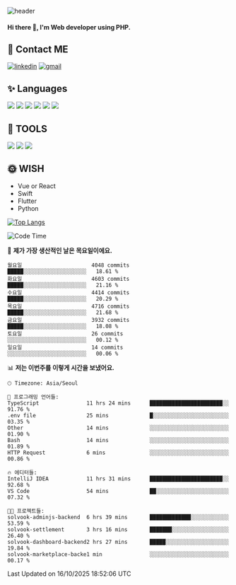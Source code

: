 ![header](https://capsule-render.vercel.app/api?type=waving&color=auto&height=300&section=header&text=Elin&fontSize=90&animation=twinkling)

#### Hi there 👋, I'm <b>Web developer</b> using PHP. ####

<!--
- 🔭 I’m currently working on Uniwill
- 🌱 I’m currently learning Vue or React or Python.
-->

<!---#### I am PHP developer --->

## 💌 Contact ME ###
[<img src='https://img.shields.io/badge/-EunjiKo-%230A66C2?style=flat-square&logo=LinkedIn&logoColor=white' alt='linkedin'>](https://www.linkedin.com/in/https://www.linkedin.com/in/eunji-ko-00a907164//)  [<img src='https://img.shields.io/badge/-einee214%40gmail.com-%23EA4335?style=flat-square&logo=Gmail&logoColor=white' alt='gmail'>](einee214@gmail.com)  


## ✨ Languages
<img src='https://img.shields.io/badge/-PHP-%23777BB4?style=for-the-badge&logo=PHP&logoColor=white'> <img src='https://img.shields.io/badge/-Laravel-%23FF2D20?style=for-the-badge&logo=Laravel&logoColor=white'> <img src='https://img.shields.io/badge/Jquery-%230769AD?style=for-the-badge&logo=Jquery&logoColor=white'> <img src='https://img.shields.io/badge/CSS3-%231572B6?style=for-the-badge&logo=CSS3&logoColor=white'> <img src='https://img.shields.io/badge/Bootstrap-%237952B3?style=for-the-badge&logo=Bootstrap&logoColor=white' > <img src='https://img.shields.io/badge/MySQL-%234479A1?style=for-the-badge&logo=MySQL&logoColor=white' >

## 🌷 TOOLS
<img src='https://img.shields.io/badge/PHPSTORM-%23000000?style=for-the-badge&logo=PhpStorm&logoColor=white' > <img src='https://img.shields.io/badge/GitLab-%23FCA121?style=for-the-badge&logo=GitLab&logoColor=white' > <img src='https://img.shields.io/badge/GitHub-%23181717?style=for-the-badge&logo=GitHub&logoColor=white'>


## 🌞 WISH
- Vue or React
- Swift
- Flutter
- Python


[![Top Langs](https://github-readme-stats.vercel.app/api/top-langs/?username=ein214&layout=compact)](https://github.com/anuraghazra/github-readme-stats)

<!--START_SECTION:waka-->
![Code Time](http://img.shields.io/badge/Code%20Time-4%2C517%20hrs%203%20mins-blue)

📅 **제가 가장 생산적인 날은 목요일이에요.** 

```text
월요일                      4048 commits        █████░░░░░░░░░░░░░░░░░░░░   18.61 % 
화요일                      4603 commits        █████░░░░░░░░░░░░░░░░░░░░   21.16 % 
수요일                      4414 commits        █████░░░░░░░░░░░░░░░░░░░░   20.29 % 
목요일                      4716 commits        █████░░░░░░░░░░░░░░░░░░░░   21.68 % 
금요일                      3932 commits        █████░░░░░░░░░░░░░░░░░░░░   18.08 % 
토요일                      26 commits          ░░░░░░░░░░░░░░░░░░░░░░░░░   00.12 % 
일요일                      14 commits          ░░░░░░░░░░░░░░░░░░░░░░░░░   00.06 % 
```


📊 **저는 이번주를 이렇게 시간을 보냈어요.** 

```text
🕑︎ Timezone: Asia/Seoul

💬 프로그래밍 언어들: 
TypeScript               11 hrs 24 mins      ███████████████████████░░   91.76 % 
.env file                25 mins             █░░░░░░░░░░░░░░░░░░░░░░░░   03.35 % 
Other                    14 mins             ░░░░░░░░░░░░░░░░░░░░░░░░░   01.90 % 
Bash                     14 mins             ░░░░░░░░░░░░░░░░░░░░░░░░░   01.89 % 
HTTP Request             6 mins              ░░░░░░░░░░░░░░░░░░░░░░░░░   00.86 % 

🔥 에디터들: 
IntelliJ IDEA            11 hrs 31 mins      ███████████████████████░░   92.68 % 
VS Code                  54 mins             ██░░░░░░░░░░░░░░░░░░░░░░░   07.32 % 

🐱‍💻 프로젝트들: 
solvook-adminjs-backend  6 hrs 39 mins       █████████████░░░░░░░░░░░░   53.59 % 
solvook-settlement       3 hrs 16 mins       ███████░░░░░░░░░░░░░░░░░░   26.40 % 
solvook-dashboard-backend2 hrs 27 mins       █████░░░░░░░░░░░░░░░░░░░░   19.84 % 
solvook-marketplace-backe1 min               ░░░░░░░░░░░░░░░░░░░░░░░░░   00.17 % 
```


 Last Updated on 16/10/2025 18:52:06 UTC
<!--END_SECTION:waka-->

<!---![GitHub stats](https://github-readme-stats.vercel.app/api?username=ein214&show_icons=true&theme=dracula)  --->



